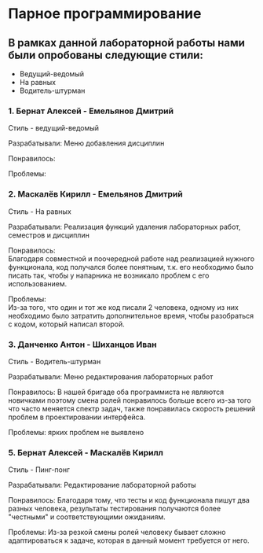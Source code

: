# Парное программирование
## В рамках данной лабораторной работы нами были опробованы следующие стили:

 * Ведущий-ведомый
 * На равных
 * Водитель-штурман


### 1. Бернат Алексей - Емельянов Дмитрий
Стиль - ведущий-ведомый

Разрабатывали:
Меню добавления дисциплин

Понравилось:

Проблемы:

### 2. Маскалёв Кирилл - Емельянов Дмитрий
Стиль - На равных

Разрабатывали:
Реализация функций удаления лабораторных работ, семестров и дисциплин

Понравилось:  
Благодаря совместной и поочередной работе над реализацией нужного функционала, код получался более понятным, т.к. его необходимо было писать так, чтобы у напарника не возникало проблем с его использованием.

Проблемы:  
Из-за того, что один и тот же код писали 2 человека, одному из них необходимо было затратить дополнительное время, чтобы разобраться с кодом, который написал второй. 

### 3. Данченко Антон - Шиханцов Иван
Стиль - Водитель-штурман

Разрабатывали:
Меню редактирования лабораторных работ

Понравилось: 
В нашей бригаде оба программиста не являются новичками поэтому смена ролей понравилось больше всего из-за того что часто меняется спектр задач, также понравилась скорость решений проблем в проектировании интерфейса. 

Проблемы: ярких проблем не выявлено


### 5. Бернат Алексей - Маскалёв Кирилл  
Стиль - Пинг-понг

Разрабатывали:
Редактирование лабораторной работы

Понравилось: 
Благодаря тому, что тесты и код функционала пишут два разных человека, результаты тестирования получаются более "честными" и соответствующими ожиданиям.

Проблемы:
Из-за резкой смены ролей человеку бывает сложно адаптироваться к задаче, которая в данный момент требуется от него.
